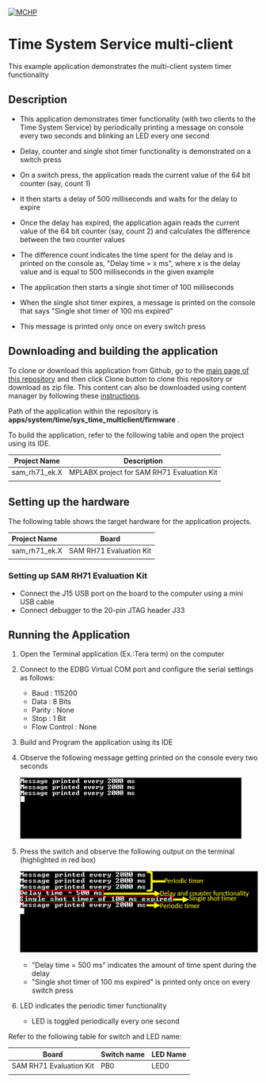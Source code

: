 [![MCHP](https://www.microchip.com/ResourcePackages/Microchip/assets/dist/images/logo.png)](https://www.microchip.com)

# Time System Service multi-client

This example application demonstrates the multi-client system timer functionality

## Description

- This application demonstrates timer functionality (with two clients to the Time System Service) by periodically printing a message on console every two seconds and blinking an LED every one second

- Delay, counter and single shot timer functionality is demonstrated on a switch press

- On a switch press, the application reads the current value of the 64 bit counter (say, count 1)
- It then starts a delay of 500 milliseconds and waits for the delay to expire
- Once the delay has expired, the application again reads the current value of the 64 bit counter (say, count 2) and calculates the difference between the two counter values

- The difference count indicates the time spent for the delay and is printed on the console as, "Delay time = x ms", where x is the delay value and is equal to 500 milliseconds in the given example

- The application then starts a single shot timer of 100 milliseconds
- When the single shot timer expires, a message is printed on the console that says "Single shot timer of 100 ms expired"
- This message is printed only once on every switch press

## Downloading and building the application

To clone or download this application from Github, go to the [main page of this repository](https://github.com/Microchip-MPLAB-Harmony/core_apps_sam_rh71) and then click Clone button to clone this repository or download as zip file.
This content can also be downloaded using content manager by following these [instructions](https://github.com/Microchip-MPLAB-Harmony/contentmanager/wiki).

Path of the application within the repository is **apps/system/time/sys_time_multiclient/firmware** .

To build the application, refer to the following table and open the project using its IDE.

| Project Name      | Description                                    |
| ----------------- | ---------------------------------------------- |
| sam_rh71_ek.X | MPLABX project for SAM RH71 Evaluation Kit |
|||

## Setting up the hardware

The following table shows the target hardware for the application projects.

| Project Name| Board|
|:---------|:---------:|
| sam_rh71_ek.X | SAM RH71 Evaluation Kit |
|||

### Setting up SAM RH71 Evaluation Kit

- Connect the J15 USB port on the board to the computer using a mini USB cable
- Connect debugger to the 20-pin JTAG header J33

## Running the Application

1. Open the Terminal application (Ex.:Tera term) on the computer
2. Connect to the EDBG Virtual COM port and configure the serial settings as follows:
    - Baud : 115200
    - Data : 8 Bits
    - Parity : None
    - Stop : 1 Bit
    - Flow Control : None
3. Build and Program the application using its IDE
4. Observe the following message getting printed on the console every two seconds

    ![output_sys_time_multiclient_1](images/output_sys_time_multiclient_1.png)

5. Press the switch and observe the following output on the terminal (highlighted in red box)

    ![output_sys_time_multiclient_2](images/output_sys_time_multiclient_2.png)

    - "Delay time = 500 ms" indicates the amount of time spent during the delay
    - "Single shot timer of 100 ms expired" is printed only once on every switch press

6. LED indicates the periodic timer functionality
    - LED is toggled periodically every one second

Refer to the following table for switch and LED name:

| Board | Switch name | LED Name |
| ----- | -------- | --------- |
|  SAM RH71 Evaluation Kit | PB0 | LED0 |
|||
